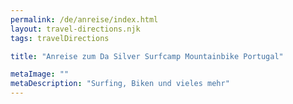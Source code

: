 ```yaml
---
permalink: /de/anreise/index.html
layout: travel-directions.njk
tags: travelDirections

title: "Anreise zum Da Silver Surfcamp Mountainbike Portugal"

metaImage: ""
metaDescription: "Surfing, Biken und vieles mehr"
---
```

